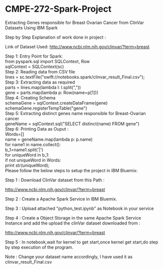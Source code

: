 # CMPE-272-Spark-Project
 Extracting Genes responsible for Breast Ovarian Cancer from ClinVar Datasets Using IBM Spark

Step by Step Explanation of work done in project :

Link of Dataset Used: 
http://www.ncbi.nlm.nih.gov/clinvar/?term=breast                                                                                      

Step 1: Entry Point for Spark:                                                                                                        
from pyspark.sql import SQLContext, Row                                                                                               
sqlContext = SQLContext(sc)                                                                                                           
Step 2: Reading data  from CSV  file                                                                                                  
lines = sc.textFile("swift://notebooks.spark/clinvar_result_Final.csv");                                                              
Step 3: Extracting data as required                                                                                                   
parts = lines.map(lambda l: l.split(","))                                                                                             
gene = parts.map(lambda p: Row(name=p[1]))                                                                                            
Step 4: Creating Schema                                                                                                             
schemaGene = sqlContext.createDataFrame(gene)                                                                                         
schemaGene.registerTempTable("gene")                                                                                                  
Step 5: Extracting distinct genes name responsible for Breast-Ovarian cancer                                                          
geneName = sqlContext.sql("SELECT distinct(name) FROM gene")                                                                          
Step 6: Printing Data as Ouput :                                                                                                      
Words=[]                                                                                                            
name = geneName.map(lambda p: p.name)                                                                                                 
for name1 in name.collect():                                                                                                          
    b_1=name1.split('|')                                                                                                            
    for uniqueWord in b_1:                                                                                                            
      if not uniqueWord in Words:                                                                                                     
          print str(uniqueWord);                                                                                                                                                                                                                                                                                                                                                                                                                                                                                                                                                 
Please follow the below steps to setup the project in IBM Bluemix:

Step 1 : Download ClinVar dataset from this Path :

http://www.ncbi.nlm.nih.gov/clinvar/?term=breast

Step 2 : Create a Apache Spark Service in IBM Bluemix.

Step 3 : Upload attached "python_test.ipynb" as Notebook in your service

Step 4 : Create a Object Storage in the same Apache Spark Service Instance and add the upload the clinVar dataset downloaded from :

http://www.ncbi.nlm.nih.gov/clinvar/?term=breast

Step 5 : In notebook,wait for kernel to get start,once kernel get start,do step by step execution of the program.


Note : Change your dataset name accordingly, I have used it as clinvar_result_Final.csv 

